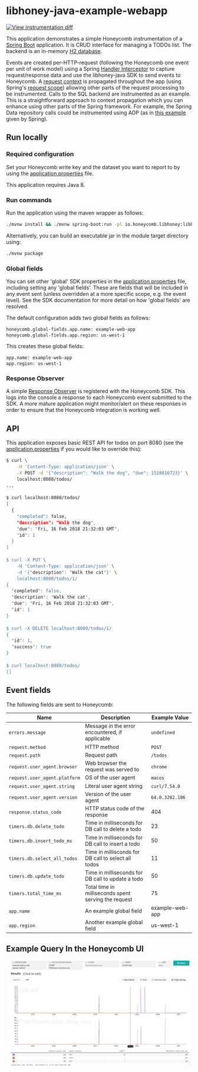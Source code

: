 # libhoney-java-example-webapp

[![View instrumentation diff](https://img.shields.io/badge/compare-instrumentation%20diff-brightgreen.svg)](https://github.com/honeycombio/examples/commit/8a308d54864307e2b1d96c5492e66210c72495f0)

This application demonstrates a simple Honeycomb instrumentation of 
a [Spring Boot](https://projects.spring.io/spring-boot/) application. It is CRUD interface for managing a TODOs list.
The backend is an in-memory [H2 database](http://www.h2database.com/html/main.html).

Events are created per-HTTP-request (following the Honeycomb one event per unit of work model) using a Spring 
[Handler 
Interceptor](/src/main/java/io/honeycomb/libhoney/example/webapp/instrumentation/HoneycombHandlerInterceptor.java) to
capture request/response data and use the libhoney-java SDK to send events to Honeycomb. A
[request context](src/main/java/io/honeycomb/libhoney/example/webapp/instrumentation/HoneycombContext.java) is
propagated throughout the app (using Spring's 
[request scope](https://docs.spring.io/spring-framework/docs/current/javadoc-api/org/springframework/web/context/annotation/RequestScope.html)) 
allowing other parts of the request processing to be instrumented. Calls to the SQL backend are 
instrumented as an example. This is a straightforward approach to context propagation which you can enhance using other 
parts of the Spring framework. For example, the Spring Data repository calls could be instrumented using AOP (as in
[this example](https://github.com/spring-projects/spring-data-examples/tree/master/jpa/interceptors/src/main/java/example/springdata/jpa/interceptors) 
given by Spring).

## Run locally

### Required configuration

Set your Honeycomb write key and the dataset you want to report to by using the
[application.properties](src/main/resources/application.properties) file. 

This application requires Java 8.

### Run commands

Run the application using the maven wrapper as follows:
```sh
./mvnw install && ./mvnw spring-boot:run -pl io.honeycomb.libhoney:libhoney-java-example-webapp
```
Alternatively, you can build an executable jar in the module target directory using:
 ```sh
 ./mvnw package
 ```

### Global fields

You can set other 'global' SDK properties in 
the [application.properties](src/main/resources/application.properties)
file, including setting any 'global fields'. These are fields that will be included in any event 
sent (unless overridden at a more specific scope, e.g. the event level). See the SDK documentation for more detail 
on how 'global fields' are resolved. 

The default configuration adds two global fields as follows:
 ```
honeycomb.global-fields.app.name: example-web-app
honeycomb.global-fields.app.region: us-west-1
```
This creates these global fields:
 ```
app.name: example-web-app
app.region: us-west-1
```

### Response Observer

A simple [Response Observer](src/main/java/io/honeycomb/libhoney/example/webapp/LoggingResponseObserver.java) is 
registered with the Honeycomb SDK. This logs into the console a response to each Honeycomb event submitted to the SDK.
A more mature application might monitor/alert on these responses in order to ensure that the Honeycomb integration is
working well.

## API

This application exposes basic REST API for todos on port 8080 (see the
[application.properties](src/main/resources/application.properties) if you would like to override this):

```sh
$ curl \
    -H 'Content-Type: application/json' \
    -X POST -d '{"description": "Walk the dog", "due": 1518816723}' \
    localhost:8080/todos/
...

$ curl localhost:8080/todos/
[
  {
    "completed": false,
    "description": "Walk the dog",
    "due": "Fri, 16 Feb 2018 21:32:03 GMT",
    "id": 1
  }
]

$ curl -X PUT \
    -H 'Content-Type: application/json' \
    -d '{"description": "Walk the cat"}' \
    localhost:8080/todos/1/
{
  "completed": false,
  "description": "Walk the cat",
  "due": "Fri, 16 Feb 2018 21:32:03 GMT",
  "id": 1
}

$ curl -X DELETE localhost:8080/todos/1/
{
  "id": 1,
  "success": true
}

$ curl localhost:8080/todos/
[]
```

## Event fields

The following fields are sent to Honeycomb:

| **Name** | **Description** | **Example Value** |
| --- | --- | --- |
| `errors.message` | Message in the error encountered, if applicable | `undefined` |
| `request.method` | HTTP method | `POST` |
| `request.path` | Request path | `/todos` |
| `request.user_agent.browser` | Web browser the request was served to | `chrome` |
| `request.user_agent.platform` | OS of the user agent | `macos` |
| `request.user_agent.string` | Literal user agent string | `curl/7.54.0` |
| `request.user_agent.version` | Version of the user agent | `64.0.3282.186` |
| `response.status_code` | HTTP status code of the response | 404 |
| `timers.db.delete_todo` | Time in milliseconds for DB call to delete a todo | 23 |
| `timers.db.insert_todo_ms` | Time in milliseconds for DB call to insert a todo | 50 |
| `timers.db.select_all_todos` | Time in millisconds for DB call to select all todos | 11 |
| `timers.db.update_todo` | Time in milliseconds for DB call to update a todo | 50 |
| `timers.total_time_ms` | Total time in milliseconds spent serving the request | 75 |
| `app.name` | An example global field | example-web-app |
| `app.region` | Another example global field | us-west-1 |

## Example Query In the Honeycomb UI

![Example Honeycomb UI Query](example-honeycomb-query.png)
